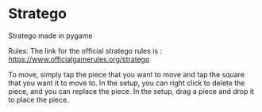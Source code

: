 # Stratego
Stratego made in pygame


Rules:
The link for the official stratego rules is : https://www.officialgamerules.org/stratego

To move, simply tap the piece that you want to move and tap the square that you want it to move to. In the setup, you can right click to delete the piece,
and you can replace the piece. In the setup, drag a piece and drop it to place the piece.

